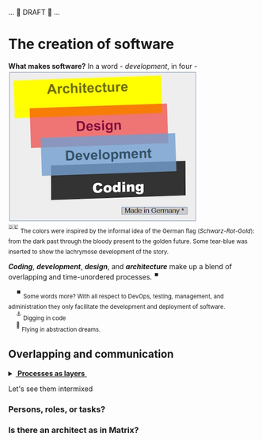 ... 🚧 DRAFT 🚧 ...

# The creation of software

**What makes software?** In a word - _development_, in four - \
[![For colors of software](../pencraft/readme+/_rsc/_img/illus/dev/fromBlackCodeToGoldenArc.jpg)](../pencraft/readme+/_rsc/)\
<sup>:de:</sup> <sub>The colors were inspired by the informal idea of the German flag (_Schwarz-Rot-Gold_): from the dark past through the bloody present to the golden future. Some tear-blue was inserted to show the lachrymose development of the story.</sub>

**_Coding_**, **_development_**, **_design_**, and **_architecture_** make up a blend of overlapping and time-unordered processes.&nbsp;<sup>:stop_button:</sup>

&nbsp;&nbsp;&nbsp;&nbsp;<sup>:stop_button:</sup> <sub>Some words more? With all respect to DevOps, testing, management, and administration they only facilitate the development and deployment of software.</sub>\
&nbsp;&nbsp;&nbsp;&nbsp;<sup>:anchor:</sup> <sub>Digging in code </sub>\
&nbsp;&nbsp;&nbsp;&nbsp;<sup>:balloon:</sup> <sub>Flying in abstraction dreams.</sub>

## Overlapping and communication

<details>
<summary><ins>&nbsp;<b>Processes as layers</b>&nbsp;</ins></summary>


</details>

Let's see them intermixed

### Persons, roles, or tasks? 

### Is there an architect as in Matrix?

